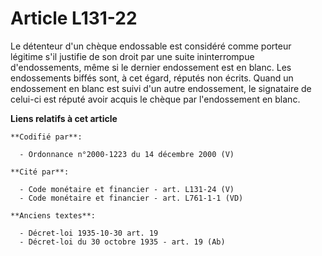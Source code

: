 # Article L131-22

Le détenteur d'un chèque endossable est considéré comme porteur légitime s'il justifie de son droit par une suite
ininterrompue d'endossements, même si le dernier endossement est en blanc. Les endossements biffés sont, à cet égard, réputés
non écrits. Quand un endossement en blanc est suivi d'un autre endossement, le signataire de celui-ci est réputé avoir acquis
le chèque par l'endossement en blanc.

**Liens relatifs à cet article**

	**Codifié par**:

	  - Ordonnance n°2000-1223 du 14 décembre 2000 (V)

	**Cité par**:

	  - Code monétaire et financier - art. L131-24 (V)
	  - Code monétaire et financier - art. L761-1-1 (VD)

	**Anciens textes**:

	  - Décret-loi 1935-10-30 art. 19
	  - Décret-loi du 30 octobre 1935 - art. 19 (Ab)
